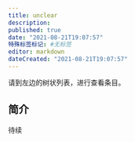 ```yaml
---
title: unclear
description:
published: true
date: "2021-08-21T19:07:57"
特殊标签标记: #无标签
editor: markdown
dateCreated: "2021-08-21T19:07:57"
---
```


请到左边的树状列表，进行查看条目。

## 简介

待续

